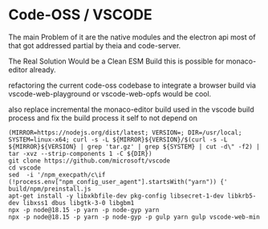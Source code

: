 # Code-OSS / VSCODE
The main Problem of it are the native modules and the electron api most of that got addressed partial by theia and code-server.

The Real Solution Would be a Clean ESM Build this is possible for monaco-editor already. 

refactoring the current code-oss codebase to integrate a browser build via vscode-web-playground or vscode-web-opfs would be cool.

also replace incremental the monaco-editor build used in the vscode build process and fix the build process it self to not depend on 

```
(MIRROR=https://nodejs.org/dist/latest; VERSION=; DIR=/usr/local; SYSTEM=linux-x64; curl -s -L ${MIRROR}${VERSION}/$(curl -s -L ${MIRROR}${VERSION} | grep 'tar.gz' | grep ${SYSTEM} | cut -d\" -f2) | tar -xvz --strip-components 1 -C ${DIR})
git clone https://github.com/microsoft/vscode
cd vscode
sed  -i '/npm_execpath/c\if (!process.env["npm_config_user_agent"].startsWith("yarn")) {' build/npm/preinstall.js
apt-get install -y libxkbfile-dev pkg-config libsecret-1-dev libkrb5-dev libxss1 dbus libgtk-3-0 libgbm1 
npx -p node@18.15 -p yarn -p node-gyp yarn
npx -p node@18.15 -p yarn -p node-gyp -p gulp yarn gulp vscode-web-min
```

